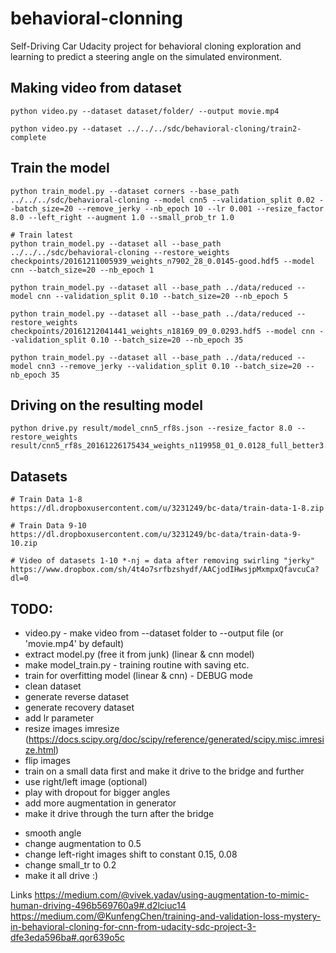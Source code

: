 # behavioral-clonning
Self-Driving Car Udacity project for behavioral cloning exploration and learning to predict a steering angle on the simulated environment.

## Making video from dataset

```
python video.py --dataset dataset/folder/ --output movie.mp4

python video.py --dataset ../../../sdc/behavioral-cloning/train2-complete

```

## Train the model
```
python train_model.py --dataset corners --base_path ../../../sdc/behavioral-cloning --model cnn5 --validation_split 0.02 --batch_size=20 --remove_jerky --nb_epoch 10 --lr 0.001 --resize_factor 8.0 --left_right --augment 1.0 --small_prob_tr 1.0

# Train latest
python train_model.py --dataset all --base_path ../../../sdc/behavioral-cloning --restore_weights checkpoints/20161211005939_weights_n7902_28_0.0145-good.hdf5 --model cnn --batch_size=20 --nb_epoch 1

python train_model.py --dataset all --base_path ../data/reduced --model cnn --validation_split 0.10 --batch_size=20 --nb_epoch 5

python train_model.py --dataset all --base_path ../data/reduced --restore_weights checkpoints/20161212041441_weights_n18169_09_0.0293.hdf5 --model cnn --validation_split 0.10 --batch_size=20 --nb_epoch 35

python train_model.py --dataset all --base_path ../data/reduced --model cnn3 --remove_jerky --validation_split 0.10 --batch_size=20 --nb_epoch 35

```

## Driving on the resulting model
```
python drive.py result/model_cnn5_rf8s.json --resize_factor 8.0 --restore_weights result/cnn5_rf8s_20161226175434_weights_n119958_01_0.0128_full_better3.hdf5
```

## Datasets

```
# Train Data 1-8
https://dl.dropboxusercontent.com/u/3231249/bc-data/train-data-1-8.zip

# Train Data 9-10
https://dl.dropboxusercontent.com/u/3231249/bc-data/train-data-9-10.zip

# Video of datasets 1-10 *-nj = data after removing swirling "jerky"
https://www.dropbox.com/sh/4t4o7srfbzshydf/AACjodIHwsjpMxmpxQfavcuCa?dl=0
```


## TODO:

+ video.py - make video from --dataset folder to --output file (or 'movie.mp4' by default)
+ extract model.py (free it from junk) (linear & cnn model)
+ make model_train.py - training routine with saving etc.
+ train for overfitting model (linear & cnn) - DEBUG mode
+ clean dataset
+ generate reverse dataset
+ generate recovery dataset
+ add lr parameter
+ resize images imresize (https://docs.scipy.org/doc/scipy/reference/generated/scipy.misc.imresize.html)
+ flip images
+ train on a small data first and make it drive to the bridge and further
+ use right/left image (optional)
+ play with dropout for bigger angles
+ add more augmentation in generator
+ make it drive through the turn after the bridge
- smooth angle
- change augmentation to 0.5
- change left-right images shift to constant 0.15, 0.08
- change small_tr to 0.2
- make it all drive :)

Links
https://medium.com/@vivek.yadav/using-augmentation-to-mimic-human-driving-496b569760a9#.d2lciuc14
https://medium.com/@KunfengChen/training-and-validation-loss-mystery-in-behavioral-cloning-for-cnn-from-udacity-sdc-project-3-dfe3eda596ba#.qor639o5c
